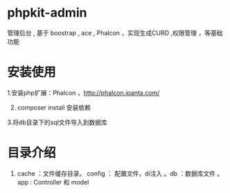 # phpkit-admin
管理后台  , 基于 boostrap , ace , Phalcon ，实现生成CURD ,权限管理 ，等基础功能

# 安装使用

1.安装php扩展：Phalcon ，http://phalcon.ipanta.com/

2. composer install 安装依赖

3.将db目录下的sql文件导入到数据库


# 目录介绍

1.  cache ：文件缓存目录。   config ： 配置文件，di注入  。db ：数据库文件  。 app : Controller 和 model 

 